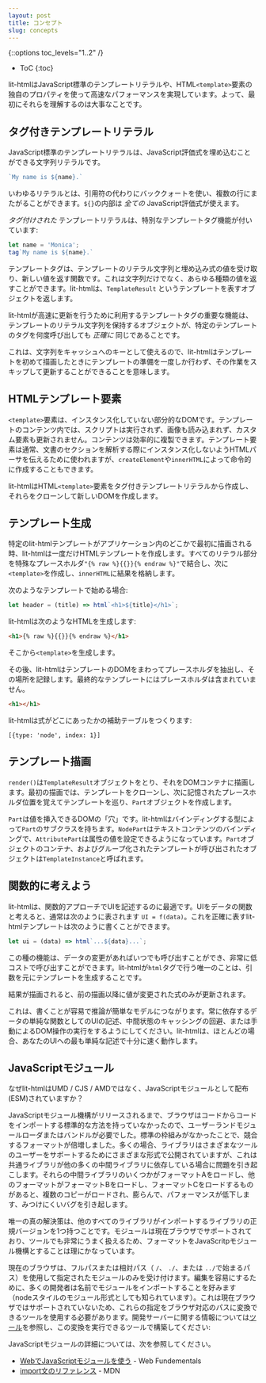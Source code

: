 ```yaml
---
layout: post
title: コンセプト
slug: concepts
---
```


{::options toc_levels="1..2" /}
* ToC
{:toc}

<!-- original:
lit-html utilizes some unique properties of JavaScript template literals and HTML `<template>` elements to function and achieve fast performance. So it's helpful to understand them first.
-->

lit-htmlはJavaScript標準のテンプレートリテラルや、HTML`<template>`要素の独自のプロパティを使って高速なパフォーマンスを実現しています。よって、最初にそれらを理解するのは大事なことです。

## タグ付きテンプレートリテラル

<!-- original:
A JavaScript template literal is a string literal that can have JavaScript expressions embedded in it:
-->

JavaScript標準のテンプレートリテラルは、JavaScript評価式を埋め込むことができる文字列リテラルです。

```js
`My name is ${name}.`
```

<!-- original:
The literal uses backticks instead of quotes, and can span multiple lines. The part inside the `${}` can be _any_ JavaScript expression.

A _tagged_ template literal is prefixed with a special template tag function:
-->

いわゆるリテラルとは、引用符の代わりにバッククォートを使い、複数の行にまたがることができます。`${}`の内部は _全ての_ JavaScript評価式が使えます。

_タグ付けされた_ テンプレートリテラルは、特別なテンプレートタグ機能が付いています:

```js
let name = 'Monica';
tag`My name is ${name}.`
```

<!-- original:
Tags are functions that take the literal strings of the template and values of the embedded expressions, and return a new value. This can be any kind of value, not just strings. lit-html returns an object representing the template, called a `TemplateResult`.

The key features of template tags that lit-html utilizes to make updates fast is that the object holding the literals strings of the template is _exactly_ the same for every call to the tag for a particular template.

This means that the strings can be used as a key into a cache so that lit-html can do the template preparation just once, the first time it renders a template, and updates skip that work.
-->

テンプレートタグは、テンプレートのリテラル文字列と埋め込み式の値を受け取り、新しい値を返す関数です。これは文字列だけでなく、あらゆる種類の値を返すことができます。lit-htmlは、`TemplateResult` というテンプレートを表すオブジェクトを返します。

lit-htmlが高速に更新を行うために利用するテンプレートタグの重要な機能は、テンプレートのリテラル文字列を保持するオブジェクトが、特定のテンプレートのタグを何度呼び出しても _正確に_ 同じであることです。

これは、文字列をキャッシュへのキーとして使えるので、lit-htmlはテンプレートを初めて描画したときにテンプレートの準備を一度しか行わず、その作業をスキップして更新することができることを意味します。

## HTMLテンプレート要素

<!-- original:
A `<template>` element contains an inert fragment of DOM. Inside the template's content, script don't run, images don't load, custom elements aren't upgraded, and so on. The content can be efficiently cloned. Template elements are usually used to tell the HTML parser that a section of the document must not be instantiated when parsed, and will be managed by code at a later time; but template elements can also be created imperatively with `createElement` and `innerHTML`.

lit-html creates HTML `<template>` elements from the tagged template literals, and then clones them to create new DOM.
-->

`<template>`要素は、インスタンス化していない部分的なDOMです。テンプレートのコンテンツ内では、スクリプトは実行されず、画像も読み込まれず、カスタム要素も更新されません。コンテンツは効率的に複製できます。テンプレート要素は通常、文書のセクションを解析する際にインスタンス化しないようHTMLパーサを伝えるために使われますが、`createElement`や`innerHTML`によって命令的に作成することもできます。

lit-htmlはHTML`<template>`要素をタグ付きテンプレートリテラルから作成し、それらをクローンして新しいDOMを作成します。

## テンプレート生成

<!-- original:
The first time a particular lit-html template is rendered anywhere in the application, lit-html does one-time setup work to create the HTML template behind the scenes. It joins all the literal parts with a special placeholder, similar to `"{% raw %}{{}}{% endraw %}"`, then creates a `<template>` and sets its `innerHTML` to the result.

If we start with a template like this:
-->

特定のlit-htmlテンプレートがアプリケーション内のどこかで最初に描画される時、lit-htmlは一度だけHTMLテンプレートを作成します。すべてのリテラル部分を特殊なプレースホルダ`"{% raw %}{{}}{% endraw %}"`で結合し、次に`<template>`を作成し、`innerHTML`に結果を格納します。

次のようなテンプレートで始める場合:

```js
let header = (title) => html`<h1>${title}</h1>`;
```

<!-- original:
lit-html will generate the following HTML:
-->

lit-htmlは次のようなHTMLを生成します:

```html
<h1>{% raw %}{{}}{% endraw %}</h1>
```

<!-- original:
And create a `<template>` from that.

Then lit-html walks the template's DOM and extracts the placeholders and records their location. The final template doesn't contain the placeholders:
-->

そこから`<template>`を生成します。

その後、lit-htmlはテンプレートのDOMをまわってプレースホルダを抽出し、その場所を記録します。最終的なテンプレートにはプレースホルダは含まれていません。

```html
<h1></h1>
```

<!-- original:
lit-html keeps an auxillary table of where the expressions were:
-->

lit-htmlは式がどこにあったかの補助テーブルをつくります:

`[{type: 'node', index: 1}]`

## テンプレート描画

<!-- original:
`render()` takes a `TemplateResult` and renders it to a DOM container. On the initial render it clones the template, then walks it using the remembered placeholder positions, to create `Part` objects.

A `Part` is a "hole" in the DOM where values can be injected. lit-html has subclasses of `Part` for each type of binding: `NodePart` for text content bindings, `AttributePart` for attribute bindings, and so on. The `Part` objects, container, and the template they were created from are grouped together in an object called a `TemplateInstance`.
-->

`render()`は`TemplateResult`オブジェクトをとり、それをDOMコンテナに描画します。最初の描画では、テンプレートをクローンし、次に記憶されたプレースホルダ位置を覚えてテンプレートを巡り、`Part`オブジェクトを作成します。

`Part`は値を挿入できるDOMの「穴」です。lit-htmlはバインディングする型によって`Part`のサブクラスを持ちます。`NodePart`はテキストコンテンツのバインディングで、`AttributePart`は属性の値を設定できるようになっています。`Part`オブジェクトのコンテナ、およびグループ化されたテンプレートが呼び出されたオブジェクトは`TemplateInstance`と呼ばれます。

## 関数的に考えよう

<!-- original:
lit-html is ideal for use in a functional approach to describing UIs. If you think of UI as a function of data, commonly expressed as `UI = f(data)`, you can write lit-html templates that mirrors this exactly:
-->

lit-htmlは、関数的アプローチでUIを記述するのに最適です。UIをデータの関数と考えると、通常は次のように表されます `UI = f(data)`。これを正確に表すlit-htmlテンプレートは次のように書くことができます。

```js
let ui = (data) => html`...${data}...`;
```

<!-- original:
This kind of function can be called any time data changes, and is extremely cheap to call. The only thing that lit-html does in the `html` tag is forward the arguments to the templates.

When the result is rendered, lit-html only updates the expressions whose values have changed since the previous render.

This leads to model that's easy to write and easy to reason about: always try to describe your UI as a simple function of the data it depends on, and avoid caching intermediate state, or doing manual DOM manipulation. lit-html will almost always be fast enough with the simplest description of your UI.
-->

この種の機能は、データの変更があればいつでも呼び出すことができ、非常に低コストで呼び出すことができます。lit-htmlが`html`タグで行う唯一のことは、引数を元にテンプレートを生成することです。

結果が描画されると、前の描画以降に値が変更された式のみが更新されます。

これは、書くことが容易で推論が簡単なモデルにつながります。常に依存するデータの単純な関数としてのUIの記述、中間状態のキャッシングの回避、または手動によるDOM操作の実行をするようにしてください。lit-htmlは、ほとんどの場合、あなたのUIへの最も単純な記述で十分に速く動作します。

## JavaScriptモジュール

<!-- original:
Why is lit-html distributed as JavaScript modules, not as UMD/CJS/AMD?

Until modules arrived, browsers have not had a standard way to import code from code, so user-land module loaders or bundlers were required. Since there was no standard, competing formats have multiplied. Often libraries  publish in a number of formats to support users of different tools, but this causes problems when a common library is depended on by many other intermediate libraries. If some of those intermediate libraries load format A, and others load format B, and yet others load format C, then multiple copies are loaded, causing bloat, performance slowdowns, and sometimes hard-to-find bugs.

The only true solution is to have one canonical version of a library that all other libraries import. Since modules support is rolling out to browsers now, and modules are very well supported by tools, it makes sense for that format to be modules.

The browser current only accepts modules specified using a full or relative path (a path that starts with `/`, `./`, or `../`). For ease of authoring, many developers prefer to import modules by name (also known as node-style module specifiers). Since this isn't currently supported in the browser, you'll need to use tools that can transform these specifiers into browser-ready paths. See [Tools](tools) for information on dev servers and build tools that can perform this transformation for you:

```js
// Node-style module import:
import {html, render} from 'lit-html';
```

```js
// Browser-ready module import
import {html, render} from '../node_modules/lit-html/lit-html.js';
```

For more information on JavaScript modules:

-->

なぜlit-htmlはUMD / CJS / AMDではなく、JavaScriptモジュールとして配布(ESM)されていますか？

JavaScriptモジュール機構がリリースされるまで、ブラウザはコードからコードをインポートする標準的な方法を持っていなかったので、ユーザーランドモジュールローダまたはバンドルが必要でした。標準の枠組みがなかったことで、競合するフォーマットが倍増しました。多くの場合、ライブラリはさまざまなツールのユーザーをサポートするためにさまざまな形式で公開されていますが、これは共通ライブラリが他の多くの中間ライブラリに依存している場合に問題を引き起こします。それらの中間ライブラリのいくつかがフォーマットAをロードし、他のフォーマットがフォーマットBをロードし、フォーマットCをロードするものがあると、複数のコピーがロードされ、膨らんで、パフォーマンスが低下します、みつけにくいバグを引き起します。

唯一の真の解決策は、他のすべてのライブラリがインポートするライブラリの正規バージョンを1つ持つことです。モジュールは現在ブラウザでサポートされており、ツールでも非常にうまく扱えるため、フォーマットをJavaScritpモジュール機構とすることは理にかなっています。

現在のブラウザは、フルパスまたは相対パス（ `/`、 `./`、または `../`で始まるパス）を使用して指定されたモジュールのみを受け付けます。編集を容易にするために、多くの開発者は名前でモジュールをインポートすることを好みます（nodeスタイルのモジュール形式としても知られています）。これは現在ブラウザではサポートされていないため、これらの指定をブラウザ対応のパスに変換できるツールを使用する必要があります。開発サーバーに関する情報については[ツール](tools)を参照し、この変換を実行できるツールで構築してください:

JavaScriptモジュールの詳細については、次を参照してください。

*   [WebでJavaScriptモジュールを使う](https://developers.google.com/web/fundamentals/primers/modules) - Web Fundementals
*   [import文のリファレンス](https://developer.mozilla.org/en-US/docs/Web/JavaScript/Reference/Statements/import) - MDN
